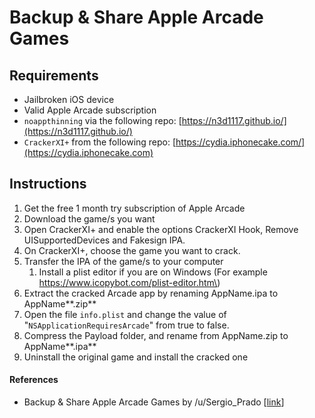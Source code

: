 # Backup & Share Apple Arcade Games

## Requirements

* Jailbroken iOS device
* Valid Apple Arcade subscription
* `noappthinning` via the following repo: [https://n3d1117.github.io/](https://n3d1117.github.io/)
* `CrackerXI+` from the following repo: [https://cydia.iphonecake.com/](https://cydia.iphonecake.com)

## Instructions

1. Get the free 1 month try subscription of Apple Arcade
2. Download the game/s you want
3. Open CrackerXI+ and enable the options CrackerXI Hook, Remove UISupportedDevices and Fakesign IPA.
4. On CrackerXI+, choose the game you want to crack.
5. Transfer the IPA of the game/s to your computer
   1. Install a plist editor if you are on Windows \(For example https://www.icopybot.com/plist-editor.htm\)
6. Extract the cracked Arcade app by renaming AppName.ipa to AppName**.zip**
7. Open the file `info.plist` and change the value of "`NSApplicationRequiresArcade`" from true to false. 
8. Compress the Payload folder, and rename from AppName.zip to AppName**.ipa**
9. Uninstall the original game and install the cracked one



#### References

* Backup & Share Apple Arcade Games by /u/Sergio\_Prado \[[link](https://www.reddit.com/r/sideloaded/comments/h0nejw/guide_backup_share_apple_arcade_games/%20)\]



